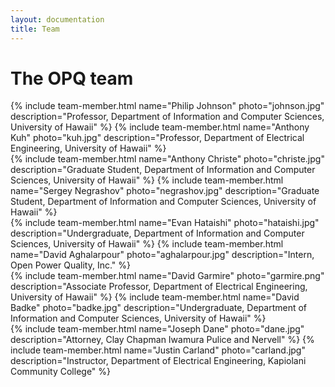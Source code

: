 ```yaml
---
layout: documentation
title: Team
---
```


# The OPQ team

<div class="row">
{% include team-member.html name="Philip Johnson" photo="johnson.jpg" description="Professor, Department of Information and Computer Sciences, University of Hawaii"  %} 
{% include team-member.html name="Anthony Kuh" photo="kuh.jpg" description="Professor, Department of Electrical Engineering, University of Hawaii"  %}
</div>

<div class="row">
{% include team-member.html name="Anthony Christe" photo="christe.jpg" description="Graduate Student, Department of Information and Computer Sciences, University of Hawaii"  %} 
{% include team-member.html name="Sergey Negrashov" photo="negrashov.jpg" description="Graduate Student, Department of Information and Computer Sciences, University of Hawaii"  %} 
</div>

<div class="row">
{% include team-member.html name="Evan Hataishi" photo="hataishi.jpg" description="Undergraduate, Department of Information and Computer Sciences, University of Hawaii"  %}
{% include team-member.html name="David Aghalarpour" photo="aghalarpour.jpg" description="Intern, Open Power Quality, Inc."  %}
</div>

<div class="row">
{% include team-member.html name="David Garmire" photo="garmire.png" description="Associate Professor, Department of Electrical Engineering, University of Hawaii"  %} 
{% include team-member.html name="David Badke" photo="badke.jpg" description="Undergraduate, Department of Information and Computer Sciences, University of Hawaii"  %} 

</div>


<div class="row">
{% include team-member.html name="Joseph Dane" photo="dane.jpg" description="Attorney, Clay Chapman Iwamura Pulice and Nervell"  %}
{% include team-member.html name="Justin Carland" photo="carland.jpg" description="Instructor, Department of Electrical Engineering, Kapiolani Community College"  %}
</div>



